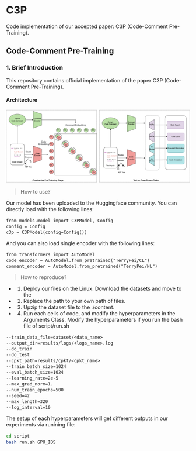 # C3P
Code implementation of our accepted paper: C3P (Code-Comment Pre-Training).


## Code-Comment Pre-Training


### 1. Brief Introduction
This repository contains official implementation of the paper C3P (Code-Comment Pre-Training).

#### Architecture

<p align="center">
        <img src="results/figs/arch.png" width="800"/></a>
</p>

> How to use?

Our model has been uploaded to the Huggingface community. You can directly load with the following lines:

```
from models.model import C3PModel, Config
config = Config
c3p = C3PModel(config=Config())
```
And you can also load single encoder with the following lines:

```
from transformers import AutoModel
code_encoder = AutoModel.from_pretrained("TerryPei/CL")
comment_encoder = AutoModel.from_pretrained("TerryPei/NL")
```


> How to reproduce?
* 1. Deploy our files on the Linux. Download the datasets and move to the 

* 2. Replace the path to your own path of files.

* 3. Upzip the dataset file to the ./content.

* 4. Run each cells of code,  and modify the hyperparameters in the Arguments Class.
Modify the hyperparameters if you run the bash file of script/run.sh

```
--train_data_file=dataset/<data_name>
--output_dir=results/logs/<logs_name>.log  
--do_train 
--do_test
--cpkt_path=results/cpkt/<cpkt_name>
--train_batch_size=1024
--eval_batch_size=1024
--learning_rate=2e-5
--max_grad_norm=1.
--num_train_epochs=500
--seed=42
--max_length=320
--log_interval=10
```
The setup of each hyperparameters will get different outputs in our experiments via runining file:
```bash
cd script
bash run.sh GPU_IDS
```

